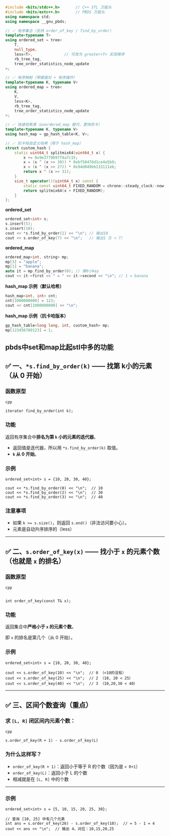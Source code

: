 ```c++
#include <bits/stdc++.h>       // C++ STL 万能头
#include <bits/extc++.h>       // PBDS 万能头
using namespace std;
using namespace __gnu_pbds;

// ✅ 有序集合（支持 order_of_key / find_by_order）
template<typename T>
using ordered_set = tree<
    T,
    null_type,
    less<T>,              // 可改为 greater<T> 实现降序
    rb_tree_tag,
    tree_order_statistics_node_update
>;

// ✅ 有序映射（带键值对 + 有序操作）
template<typename K, typename V>
using ordered_map = tree<
    K,
    V,
    less<K>,
    rb_tree_tag,
    tree_order_statistics_node_update
>;

// ✅ 快速哈希表（unordered_map 替代，更快防卡）
template<typename K, typename V>
using hash_map = gp_hash_table<K, V>;

// ✅ 抗卡哈自定义哈希（用于 hash_map）
struct custom_hash {
    static uint64_t splitmix64(uint64_t x) {
        x += 0x9e3779b97f4a7c15;
        x = (x ^ (x >> 30)) * 0xbf58476d1ce4e5b9;
        x = (x ^ (x >> 27)) * 0x94d049bb133111eb;
        return x ^ (x >> 31);
    }
    size_t operator()(uint64_t x) const {
        static const uint64_t FIXED_RANDOM = chrono::steady_clock::now().time_since_epoch().count();
        return splitmix64(x + FIXED_RANDOM);
    }
};

```



**ordered_set**

```c++
ordered_set<int> s;
s.insert(5);
s.insert(10);
cout << *s.find_by_order(1) << "\n"; // 输出10
cout << s.order_of_key(7) << "\n";   // 输出1（5 < 7）

```

**ordered_map**

```c++
ordered_map<int, string> mp;
mp[3] = "apple";
mp[1] = "banana";
auto it = mp.find_by_order(0); // 第0小key
cout << it->first << " = " << it->second << "\n"; // 1 = banana

```

 

**hash_map 示例（默认哈希）**

```c++
hash_map<int, int> cnt;
cnt[1000000000] = 123;
cout << cnt[1000000000] << "\n";

```

**hash_map 示例（抗卡哈版本）**

```c++
gp_hash_table<long long, int, custom_hash> mp;
mp[123456789123] = 1;

```



## pbds中set和map比起stl中多的功能



## ✅ 一、`*s.find_by_order(k)` —— 找第 k小的元素（从 0 开始）

### 函数原型

```
cpp

iterator find_by_order(int k);
```

### 功能

返回有序集合中**排名为第 `k` 小的元素的迭代器**。

- 返回值是迭代器，所以用 `*s.find_by_order(k)` 取值。
- **`k` 从 0 开始**。

### 示例

```
ordered_set<int> s = {10, 20, 30, 40};

cout << *s.find_by_order(0) << "\n";  // 10
cout << *s.find_by_order(2) << "\n";  // 30
cout << *s.find_by_order(3) << "\n";  // 40
```

### 注意事项

- 如果 `k >= s.size()`，则返回 `s.end()`（非法访问要小心）。
- 元素是自动升序排序的（less）

------

## ✅ 二、`s.order_of_key(x)` —— 找小于 `x` 的元素个数（也就是 `x` 的排名）

### 函数原型

```
cpp


int order_of_key(const T& x);
```

### 功能

返回集合中**严格小于 `x` 的元素个数**。

即 `x` 的排名是第几个（从 0 开始）。

### 示例

```
ordered_set<int> s = {10, 20, 30, 40};

cout << s.order_of_key(10) << "\n";  // 0 （<10的没有）
cout << s.order_of_key(25) << "\n";  // 2 （10, 20 < 25）
cout << s.order_of_key(40) << "\n";  // 3 （10,20,30 < 40）
```

------

## ✅ 三、区间个数查询（重点）

### 求 `[L, R]` 闭区间内元素个数：

```
cpp

s.order_of_key(R + 1) - s.order_of_key(L)
```

### 为什么这样写？

- `order_of_key(R + 1)`：返回小于等于 R 的个数（因为是 `< R+1`）
- `order_of_key(L)`：返回小于 L 的个数
- 相减就是在 `[L, R]` 中的个数

------

### 示例

```
ordered_set<int> s = {5, 10, 15, 20, 25, 30};

// 查询 [10, 25] 中有几个元素
int ans = s.order_of_key(26) - s.order_of_key(10);  // = 5 - 1 = 4
cout << ans << "\n";  // 输出 4，对应：10,15,20,25
```